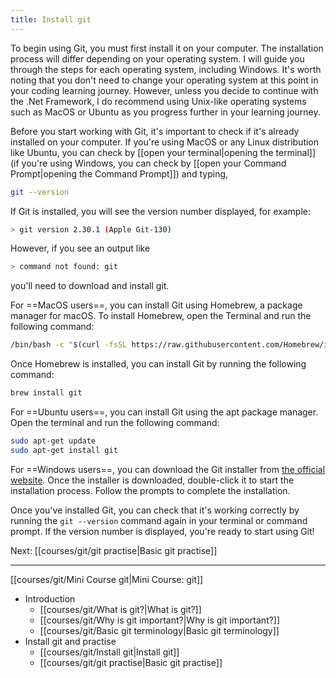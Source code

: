 ```yaml
---
title: Install git
---
```


To begin using Git, you must first install it on your computer. The installation process will differ depending on your operating system. I will guide you through the steps for each operating system, including Windows. It's worth noting that you don't need to change your operating system at this point in your coding learning journey. However, unless you decide to continue with the .Net Framework, I do recommend using Unix-like operating systems such as MacOS or Ubuntu as you progress further in your learning journey.

Before you start working with Git, it's important to check if it's already installed on your computer. If you're using MacOS or any Linux distribution like Ubuntu, you can check by [[open your terminal|opening the terminal]] (if you're using Windows, you can check by [[open your Command Prompt|opening the Command Prompt]]) and typing,

```bash
git --version
```

If Git is installed, you will see the version number displayed, for example:

```bash
> git version 2.30.1 (Apple Git-130)
```

However, if you see an output like 

```bash
> command not found: git
```

you'll need to download and install git.

For ==MacOS users==, you can install Git using Homebrew, a package manager for macOS. To install Homebrew, open the Terminal and run the following command:

```bash
/bin/bash -c "$(curl -fsSL https://raw.githubusercontent.com/Homebrew/install/HEAD/install.sh)"
```

Once Homebrew is installed, you can install Git by running the following command:

```bash
brew install git
```

For ==Ubuntu users==, you can install Git using the apt package manager. Open the terminal and run the following command:

```bash
sudo apt-get update
sudo apt-get install git
```

For ==Windows users==, you can download the Git installer from [the official website](https://git-scm.com/download/win). Once the installer is downloaded, double-click it to start the installation process. Follow the prompts to complete the installation.

Once you've installed Git, you can check that it's working correctly by running the `git --version` command again in your terminal or command prompt. If the version number is displayed, you're ready to start using Git!

Next: [[courses/git/git practise|Basic git practise]]

---

[[courses/git/Mini Course git|Mini Course: git]]
* Introduction
	- [[courses/git/What is git?|What is git?]]
	*  [[courses/git/Why is git important?|Why is git important?]]
	 * [[courses/git/Basic git terminology|Basic git terminology]]
 * Install git and practise
	 * [[courses/git/Install git|Install git]]
	 * [[courses/git/git practise|Basic git practise]]
